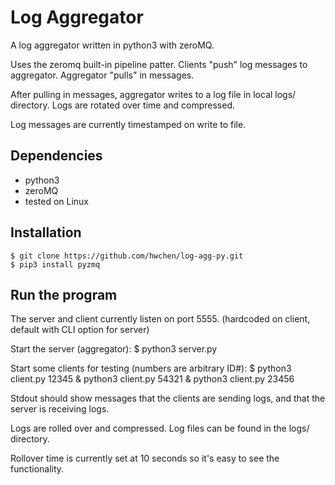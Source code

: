 # Log Aggregator

A log aggregator written in python3 with zeroMQ.

Uses the zeromq built-in pipeline patter.
Clients "push" log messages to aggregator.
Aggregator "pulls" in messages.

After pulling in messages, aggregator writes to a log file in local logs/ directory.
Logs are rotated over time and compressed.

Log messages are currently timestamped on write to file.

## Dependencies

- python3
- zeroMQ
- tested on Linux

## Installation

    $ git clone https://github.com/hwchen/log-agg-py.git
    $ pip3 install pyzmq

## Run the program

The server and client currently listen on port 5555.
(hardcoded on client, default with CLI option for server)

Start the server (aggregator):
    $ python3 server.py

Start some clients for testing (numbers are arbitrary ID#):
    $ python3 client.py 12345 & python3 client.py 54321 & python3 client.py 23456

Stdout should show messages that the clients are sending logs, and that the server is receiving logs.

Logs are rolled over and compressed. Log files can be found in the logs/ directory.

Rollover time is currently set at 10 seconds so it's easy to see the functionality.

